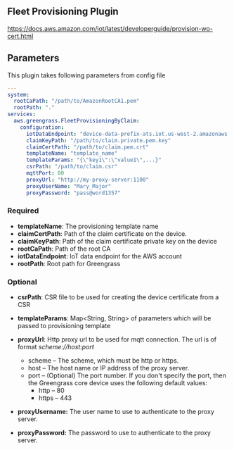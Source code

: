 ## Fleet Provisioning Plugin

https://docs.aws.amazon.com/iot/latest/developerguide/provision-wo-cert.html

## Parameters
This plugin takes following parameters from config file

```yaml
---
system:
  rootCaPath: "/path/to/AmazonRootCA1.pem"
  rootPath: "."
services:
  aws.greengrass.FleetProvisioningByClaim:
    configuration:
      iotDataEndpoint: "device-data-prefix-ats.iot.us-west-2.amazonaws.com"
      claimKeyPath: "/path/to/claim.private.pem.key"
      claimCertPath: "/path/to/claim.pem.crt"
      templateName: "template_name"
      templateParams: "{\"key1\":\"value1\",...}"
      csrPath: "/path/to/claim.csr"
      mqttPort: 80
      proxyUrl: "http://my-proxy-server:1100"
      proxyUserName: "Mary_Major"
      proxyPassword: "pass@word1357"
```

### Required
- **templateName**: The provisioning template name
- **claimCertPath**: Path of the claim certificate on the device.
- **claimKeyPath**: Path of the claim certificate private key on the device
- **rootCaPath**: Path of the root CA
- **iotDataEndpoint**: IoT data endpoint for the AWS account
- **rootPath**: Root path for Greengrass

### Optional
- **csrPath**: CSR file to be used for creating the device certificate from a CSR
- **templateParams**: Map<String, String> of parameters which will be passed to provisioning template
- **proxyUrl**: Http proxy url to be used for mqtt connection. The url is of format
  *scheme://host:port*
    - scheme – The scheme, which must be http or https.
    - host – The host name or IP address of the proxy server.
    - port – (Optional) The port number. If you don't specify the port, then the Greengrass core device uses the following default values:
        - http – 80
        - https – 443

- **proxyUsername:** The user name to use to authenticate to the proxy server.
- **proxyPassword:** The password to use to authenticate to the proxy server.
